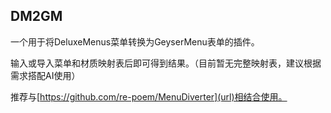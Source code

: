 DM2GM
---

一个用于将DeluxeMenus菜单转换为GeyserMenu表单的插件。

输入或导入菜单和材质映射表后即可得到结果。（目前暂无完整映射表，建议根据需求搭配AI使用）

推荐与[https://github.com/re-poem/MenuDiverter](url)相结合使用。
